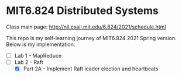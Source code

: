 # MIT6.824 Distributed Systems

Class main page: http://nil.csail.mit.edu/6.824/2021/schedule.html

This repo is my self-learning journey of MIT6.824 2021 Spring version.
Below is my implementation:
- [ ] Lab 1 - MapReduce
- [ ] Lab 2 - Raft
  - [x] Part 2A - Implement Raft leader election and heartbeats
